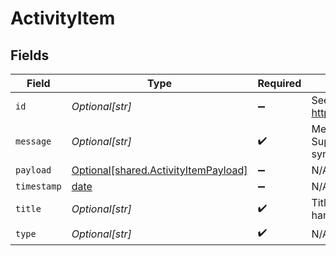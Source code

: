 # ActivityItem


## Fields

| Field                                                                                  | Type                                                                                   | Required                                                                               | Description                                                                            | Example                                                                                |
| -------------------------------------------------------------------------------------- | -------------------------------------------------------------------------------------- | -------------------------------------------------------------------------------------- | -------------------------------------------------------------------------------------- | -------------------------------------------------------------------------------------- |
| `id`                                                                                   | *Optional[str]*                                                                        | :heavy_minus_sign:                                                                     | See https://github.com/ulid/spec                                                       | 01F130Q52Q6MWSNS8N2AVXV4JN                                                             |
| `message`                                                                              | *Optional[str]*                                                                        | :heavy_check_mark:                                                                     | Message for activity. Supports handlebars syntax.                                      | {{caller}} did something with {{entity payload.entity.id}}.                            |
| `payload`                                                                              | [Optional[shared.ActivityItemPayload]](undefined/models/shared/activityitempayload.md) | :heavy_minus_sign:                                                                     | N/A                                                                                    |                                                                                        |
| `timestamp`                                                                            | [date](https://docs.python.org/3/library/datetime.html#date-objects)                   | :heavy_minus_sign:                                                                     | N/A                                                                                    |                                                                                        |
| `title`                                                                                | *Optional[str]*                                                                        | :heavy_check_mark:                                                                     | Title for activity. Supports handlebars syntax.                                        | My custom activity                                                                     |
| `type`                                                                                 | *Optional[str]*                                                                        | :heavy_check_mark:                                                                     | N/A                                                                                    | MyCustomActivity                                                                       |